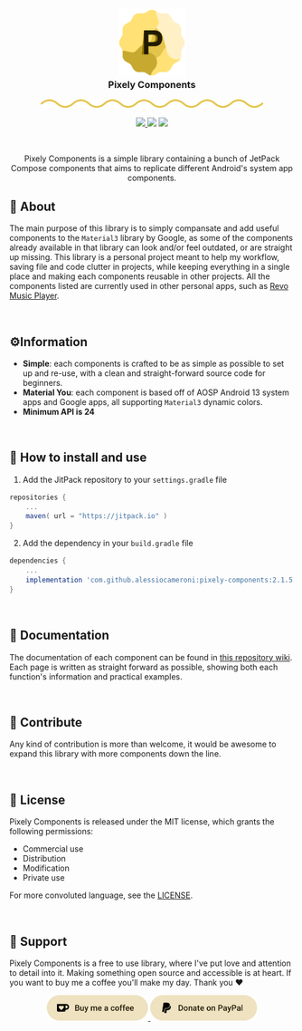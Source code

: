 <h3 align="center">
    <img src="https://raw.githubusercontent.com/alessiocameroni/pixely-components/master/github/Main/Logo.png" width="120" alt="Logo">
	<br/>
    Pixely Components
</h3>

<p align="center">
	<img src="https://raw.githubusercontent.com/alessiocameroni/pixely-components/master/github/Main/Divider.png" height="15"  alt="Divider">
</p>

<p align="center">
	<a href="https://jitpack.io/#alessiocameroni/pixely-components">
		<img src="https://img.shields.io/badge/Jitpack-2.1.5-green?style=for-the-badge">
	</a>
	<a><img src="https://img.shields.io/badge/Jetpack%20Compose-1.4.0--beta02-blue?style=for-the-badge"></a>
	<a><img src="https://img.shields.io/badge/material3-1.1.0--alpha07-blueviolet?style=for-the-badge"></a>
</p>

<br>

<p align="center">
Pixely Components is a simple library containing a bunch of JetPack Compose components that aims to replicate different Android's system app components.
</p>


## 🤔 About
The main purpose of this library is to simply compansate and add useful components to the `Material3` library by Google, as some of the components already available in that library can look and/or feel outdated, or are straight up missing.
This library is a personal project meant to help my workflow, saving file and code clutter in projects, while keeping everything in a single place and making each components reusable in other projects.
All the components listed are currently used in other personal apps, such as [Revo Music Player](https://github.com/alessiocameroni/RevoMusicPlayer).

<br>

## ⚙️Information
- **Simple**: each components is crafted to be as simple as possible to set up and re-use, with a clean and straight-forward source code for beginners.
- **Material You**: each component is based off of AOSP Android 13 system apps and Google apps, all supporting `Material3` dynamic colors.
- **Minimum API is 24**

<br>

## 🚀 How to install and use
1. Add the JitPack repository to your `settings.gradle` file

```gradle
repositories {
    ...
    maven( url = "https://jitpack.io" )
}
```

2. Add the dependency in your `build.gradle` file

```gradle
dependencies {
    ...
    implementation 'com.github.alessiocameroni:pixely-components:2.1.5'
}
```

<br>

## 📖 Documentation
The documentation of each component can be found in [this repository wiki](https://github.com/alessiocameroni/pixely-components/wiki). Each page is written as straight forward as possible, showing both each function's information and practical examples. 

<br>

## 🤝 Contribute
Any kind of contribution is more than welcome, it would be awesome to expand this library with more components down the line.

<br>

## 📜 License
Pixely Components is released under the MIT license, which grants the following permissions:
- Commercial use
- Distribution
- Modification
- Private use

For more convoluted language, see the [LICENSE](https://github.com/alessiocameroni/pixely-components/blob/master/LICENSE).

<br>

## 🍵 Support
Pixely Components is a free to use library, where I've put love and attention to detail into it. Making something open source and accessible is at heart.
If you want to buy me a coffee you'll make my day. Thank you ❤️

<p align="center">
	<a href="https://ko-fi.com/meltix">
		<img src="https://raw.githubusercontent.com/alessiocameroni/pixely-components/master/github/Main/kofi.png" height="45"></img>
	</a>
	<a href="https://www.paypal.com/donate/?hosted_button_id=HKR9U247TGBQ2">
		<img src="https://raw.githubusercontent.com/alessiocameroni/pixely-components/master/github/Main/paypal.png" height="45"></img>
	</a>
</p>
